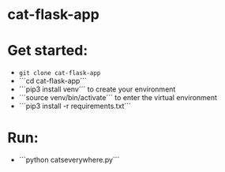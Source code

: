 # cat-flask-app

# Get started:
- ```git clone cat-flask-app```
- ´´´cd cat-flask-app´´´
- ´´´pip3 install venv´´´ to create your environment
- ´´´source venv/bin/activate´´´ to enter the virtual environment
- ´´´pip3 install -r requirements.txt´´´

# Run:
- ´´´python catseverywhere.py´´´
